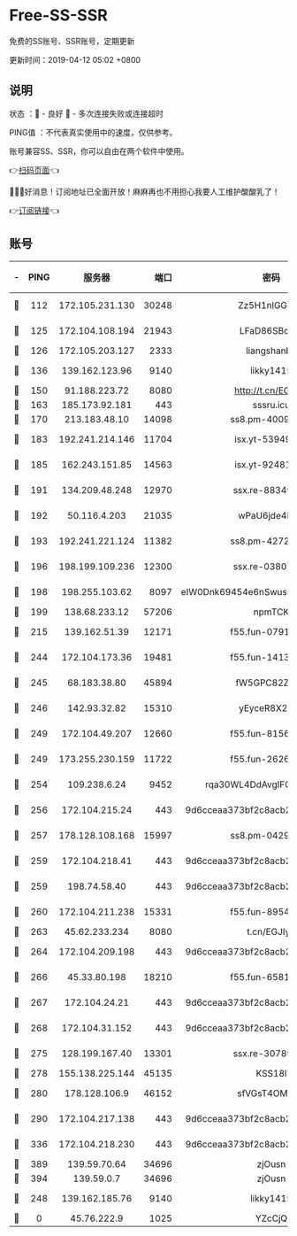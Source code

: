 # Free-SS-SSR

免费的SS账号、SSR账号，定期更新

更新时间：2019-04-12 05:02 +0800

## 说明

状态     ：🙂 - 良好 🙁 - 多次连接失败或连接超时

PING值   ：不代表真实使用中的速度，仅供参考。

账号兼容SS、SSR，你可以自由在两个软件中使用。

👉[扫码页面](https://liesauer.github.io/Free-SS-SSR/)👈

🎉🎉🎉好消息！订阅地址已全面开放！麻麻再也不用担心我要人工维护酸酸乳了！

👉[订阅链接](https://www.liesauer.net/yogurt/subscribe?ACCESS_TOKEN=DAYxR3mMaZAsaqUb)👈

## 账号

|-|PING|服务器|端口|密码|加密方式|区域|
|:----:|:----:|:-----:|-----:|:----:|:----:|:----:|
|🙂|112|172.105.231.130|30248|Zz5H1nlGGKHx|aes-256-cfb|JP|
|🙂|125|172.104.108.194|21943|LFaD86SBq2lY|aes-256-cfb|JP|
|🙂|126|172.105.203.127|2333|liangshanbo|chacha20|JP|
|🙂|136|139.162.123.96|9140|likky1415|aes-256-cfb|JP|
|🙂|150|91.188.223.72|8080|http://t.cn/EGJIyrl|rc4-md5|RU|
|🙂|163|185.173.92.181|443|sssru.icu|rc4-md5|RU|
|🙂|170|213.183.48.10|14098|ss8.pm-40099704|rc4-md5|RU|
|🙂|183|192.241.214.146|11704|isx.yt-53949818|aes-256-cfb|US|
|🙂|185|162.243.151.85|14563|isx.yt-92481050|aes-256-cfb|US|
|🙂|191|134.209.48.248|12970|ssx.re-88349719|aes-256-cfb|US|
|🙂|192|50.116.4.203|21035|wPaU6jde4NZT|aes-256-cfb|US|
|🙂|193|192.241.221.124|11382|ss8.pm-42723033|aes-256-cfb|US|
|🙂|196|198.199.109.236|12300|ssx.re-03807985|aes-256-cfb|US|
|🙂|198|198.255.103.62|8097|eIW0Dnk69454e6nSwuspv9DmS201tQ0D|aes-256-cfb|US|
|🙂|199|138.68.233.12|57206|npmTCK|rc4-md5|US|
|🙂|215|139.162.51.39|12171|f55.fun-07919611|aes-256-cfb|SG|
|🙂|244|172.104.173.36|19481|f55.fun-14131988|aes-256-cfb|SG|
|🙂|245|68.183.38.80|45894|fW5GPC82Z97G|aes-256-cfb|GB|
|🙂|246|142.93.32.82|15310|yEyceR8X2EVd|aes-256-cfb|GB|
|🙂|249|172.104.49.207|12660|f55.fun-81564734|aes-256-cfb|SG|
|🙂|249|173.255.230.159|11722|f55.fun-26267528|aes-256-cfb|US|
|🙂|254|109.238.6.24|9452|rqa30WL4DdAvgIFG6Fs3znzTa|aes-256-cfb|FR|
|🙂|256|172.104.215.24|443|9d6cceaa373bf2c8acb22e60b6a58be6|aes-256-cfb|US|
|🙂|257|178.128.108.168|15997|ss8.pm-04296436|aes-256-cfb|SG|
|🙂|259|172.104.218.41|443|9d6cceaa373bf2c8acb22e60b6a58be6|aes-256-cfb|US|
|🙂|259|198.74.58.40|443|9d6cceaa373bf2c8acb22e60b6a58be6|aes-256-cfb|US|
|🙂|260|172.104.211.238|15331|f55.fun-89549710|aes-256-cfb|US|
|🙂|263|45.62.233.234|8080|t.cn/EGJIyrl|rc4-md5|CA|
|🙂|264|172.104.209.198|443|9d6cceaa373bf2c8acb22e60b6a58be6|aes-256-cfb|US|
|🙂|266|45.33.80.198|18210|f55.fun-65816488|aes-256-cfb|US|
|🙂|267|172.104.24.21|443|9d6cceaa373bf2c8acb22e60b6a58be6|aes-256-cfb|US|
|🙂|268|172.104.31.152|443|9d6cceaa373bf2c8acb22e60b6a58be6|aes-256-cfb|US|
|🙂|275|128.199.167.40|13301|ssx.re-30789063|aes-256-cfb|SG|
|🙂|278|155.138.225.144|45135|KSS18l|rc4-md5|US|
|🙂|280|178.128.106.9|46152|sfVGsT4OMxHC|aes-256-cfb|SG|
|🙂|290|172.104.217.138|443|9d6cceaa373bf2c8acb22e60b6a58be6|aes-256-cfb|US|
|🙂|336|172.104.218.230|443|9d6cceaa373bf2c8acb22e60b6a58be6|aes-256-cfb|US|
|🙂|389|139.59.70.64|34696|zjOusn|chacha20|IN|
|🙂|394|139.59.0.7|34696|zjOusn|chacha20|IN|
|🙁|248|139.162.185.76|9140|likky1415|aes-256-cfb|DE|
|🙁|0|45.76.222.9|1025|YZcCjQ|rc4-md5|JP|
